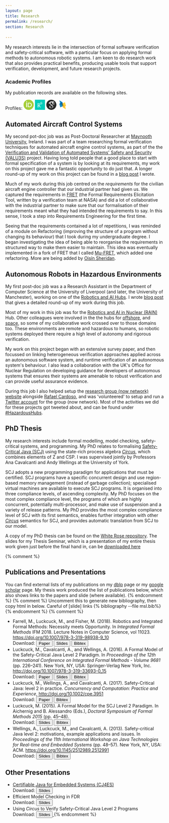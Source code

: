 ```yaml
---
layout: page
title: Research
permalink: /research/
section: Research

---
```


My research interests lie in the intersection of formal software verification and safety-critical software, with a particular focus on applying formal methods to autonomous robotic systems. I am keen to do research work that also provides practical benefits, producing usable tools that support verification, development, and future research projects.

### Academic Profiles

My publication records are available on the following sites.

Profiles:  <a href="https://orcid.org/{{ site.orcid_username }}"><img alt="ORCID logo" src="/files/logos/orcid_32x32.png" width="32" height="32"/></a>
  <a href="https://www.researchgate.net/profile/{{ site.researchgate_username }}"><img alt="researchgate logo" src="/files/logos/RG_square_green.png" width="32" height="32" /></a>
 <a href="https://scholar.google.co.uk/citations?user={{site.scholar_username}}"><img alt="google scholar Logo" src="/files/logos/gscholar32x32.png" width="32" height="32" /></a>
 <a href="http://dblp.uni-trier.de/pers/hd/l/{{site.dblp_username}}"><img alt="DBLP Logo" src="/files/logos/dblp2.png" width="32" height="32" /></a>


## Automated Aircraft Control Systems

My second pot-doc job was as Post-Doctoral Researcher at [Maynooth University](https://www.maynoothuniversity.ie/computer-science), Ireland. I was part of a team researching formal verification techniques for automated aircraft engine control systems, as part of the the [Verification and Validation of Automated Systems' Safety and Security (VALU3S)](https://valu3s.eu/) project. Having long told people that a good place to start with formal specification of a system is by looking at its requirements, my work on this project gave me a fantastic opportunity to do just that. A longer round-up of my work on this project can be found in a [blog post](/valu3s-roundup) I wrote.

Much of my work during this job centred on the _requirements_ for the civilian aircraft engine controller that our industrial partner had given us. We captured the requirements in [FRET](https://github.com/NASA-SW-VnV/fret) (the Formal Requirements Elicitation Tool, written by a verification team at NASA) and did a lot of collaborative with the industrial partner to make sure that our formalisation of their requirements meant what they had intended the requirements to say. In this sense, I took a step into Requirements Engineering for the first time.

Seeing that the requirements contained a lot of repetitions, I was reminded of a module on Refactoring (improving the structure of a program without changing its behaviour) that I took during my undergraduate degree. I began investigating the idea of being able to reorganise the requirements in structured way to make them easier to maintain. This idea was eventually implemented in a fork of FRET that I called [Mu-FRET](https://github.com/valu3s-mu/mu-fret), which added one refactoring. More are being added by [Oisín Sheridan](https://orcid.org/0000-0002-8613-2500).

## Autonomous Robots in Hazardous Environments

My first post-doc job was a a Research Assistant in the Department of Computer Science at the University of Liverpool (and later, the University of Manchester), working on one of the [Robotics and AI Hubs](https://www.epsrc.ac.uk/funding/calls/raihubs/). I wrote [blog post](/hubs-roundup) that gives a detailed round-up of my work during this job.

Most of my work in this job was for the [Robotics and AI in Nuclear (RAIN)](http://rainhub.org.uk/) Hub. Other colleagues were involved in the the hubs for [offshore](https://orcahub.org/), and [space](http://cgi.csc.liv.ac.uk/~michael/FAIR-SPACE-Hub/), so some of my collaborative work crossed over to those domains too. These environments are remote and hazardous to humans, so robotic systems deployed there require a high level of autonomy and rigorous verification.

My work on this project began with an extensive survey paper, and then focussed on linking heterogeneous verification approaches applied across an autonomous software system, and runtime verification of an autonomous system's behaviour. I also lead a collaboration with the UK's Office for Nuclear Regulation on developing guidance for developers of autonomous systems that ensures their systems are amenable to robust verification and can provide useful assurance evidence.

During this job I also helped setup the [research group (now network) website](https://autonomy-and-verification.github.io/) alongside [Rafael Cardoso](https://orcid.org/0000-0001-6666-6954), and was 'volunteered' to setup and run a <a href="https://twitter.com/AandVNetwork"><i class="fab fa-twitter"></i>Twitter account</a> for the group (now network). Most of the activities we did for these projects got tweeted about, and can be found under <a href="https://twitter.com/search?f=tweets&amp;q=HazardousHubs"> <i class="fab fa-twitter"></i> #HazardousHubs</a>.


## PhD Thesis

My research interests include formal modelling, model checking, safety-critical systems, and programming. My PhD relates to formalising [Safety-Critical Java (SCJ)](https://www.jcp.org/en/jsr/detail?id=302) using the state-rich process algebra [_Circus_](https://www.cs.york.ac.uk/circus/), which combines elements of Z and CSP. I was supervised jointly by Professors Ana Cavalcanti and Andy Wellings at the University of York.

SCJ adopts a new programming paradigm for applications that must be certified. SCJ programs have a specific concurrent design and use region-based memory management (instead of garbage collection); specialised virtual machines are available to execute SCJ programs. It is organised into three compliance levels, of ascending complexity. My PhD focuses on the most complex compliance level, the programs of which are highly concurrent, potentially multi-processor, and make use of suspension and a variety of release patterns. My PhD provides the most complex compliance level of SCJ with its first semantics, enables further integration with other [_Circus_](https://www.cs.york.ac.uk/circus/) semantics for SCJ, and provides automatic translation from SCJ to our model.

A copy of my PhD thesis can be found on the [White Rose repository](http://etheses.whiterose.ac.uk/17743/). The slides for my Thesis Seminar, which is a presentation of my entire thesis work given just before the final hand in, can be <a href="/files/presentations/MLuckcuck_thesisSeminar.pdf" download >downloaded here</a>

{% comment %}

## Publications and Presentations

You can find external lists of my publications on my [dblp](http://dblp.uni-trier.de/pers/hd/l/{{site.dblp_username}}) page or my [google scholar](https://scholar.google.co.uk/citations?user={{site.scholar_username}}) page. My thesis work produced the list of publications below, which also shows links to the papers and slide (where available).
{% endcomment %}
{% comment %}
Uncomment this to generate new bibliography, then copy html in below. Careful of [slide] links
{% bibliography --file msl.bib%}
{% endcomment %}
{% comment %}
<ul class="bibliography">
<li><span id="Farrell2018">Farrell, M., Luckcuck, M., and Fisher, M. (2018). Robotics and Integrated Formal Methods: Necessity meets Opportunity. In <i>Integrated Formal Methods</i>  IFM 2018. Lecture Notes in Computer Science, vol 11023. <a href="https://doi.org/10.1007/978-3-319-98938-9_10"> https://doi.org/10.1007/978-3-319-98938-9_10 </a> <br>
Download: <a href="https://arxiv.org/pdf/1805.11996" download ><button type="button" > Paper </button></a> <a href="/files/presentations/RAS-iFM.pdf" download ><button type="button" > Slides </button></a> <a href="/files/bib/Farrell2018.bib" download ><button type="button" > Bibtex </button></a>
</span></li>

<li><span id="Luckcuck2016">Luckcuck, M., Cavalcanti, A., and Wellings, A. (2016). A Formal Model of the Safety-Critical Java Level 2 Paradigm. In <i>Proceedings of the 12th International Conference on Integrated Formal Methods - Volume 9681</i> (pp. 226–241). New York, NY, USA: Springer-Verlag New York, Inc. <a href="https://doi.org/10.1007/978-3-319-33693-0_15">http://doi.org/10.1007/978-3-319-33693-0_15</a>  <br>
Download: <a href="https://arxiv.org/pdf/1805.10711" download ><button type="button" > Paper </button></a> <a href="/files/presentations/ifm2016_formalModelForTheScjL2Paradigm.pdf" download ><button type="button" > Slides </button></a> <a href="/files/bib/Luckcuck2016_ifm.bib" download ><button type="button" > Bibtex </button></a></span></li>

<li><span id="Luckcuck2017">Luckcuck, M., Wellings, A., and Cavalcanti, A. (2017). Safety-Critical Java: level 2 in practice. <i>Concurrency and Computation: Practice and Experience</i>, <a href="https://doi.org/10.1002/cpe.3951">http://doi.org/10.1002/cpe.3951</a> <br>
Download: <a href="https://arxiv.org/pdf/1805.10710" download ><button type="button" > Paper </button></a> <a href="/files/bib/Luckcuck2016_CPE.bib" download ><button type="button" > Bibtex </button></a> </span></li>

<li><span id="Luckcuck2015">Luckcuck, M. (2015). A Formal Model for the SCJ Level 2 Paradigm. In Aichernig and B. Alessandro (Eds.), <i>Doctoral Symposium of Formal Methods 2015</i> (pp. 45–48).<br>
Download: <a href="/files/presentations/dsfm2015_formalModelForSCJL2.pdf" download ><button type="button" > Slides </button></a>
<a href="/files/bib/Luckcuck2015.bib" download > <button type="button" > Bibtex </button></a></span></li>

<li><span id="Wellings2013">Wellings, A., Luckcuck, M., and Cavalcanti, A. (2013). Safety-critical Java level 2: motivations, example applications and issues. In <i>Proceedings of the 11th International Workshop on Java Technologies for Real-time and Embedded Systems</i> (pp. 48–57). New York, NY, USA: ACM. <a href="https://doi.org/10.1145/2512989.2512991">https://doi.org/10.1145/2512989.2512991</a> <br>
Download: <a href="/files/presentations/jtres2013_usesofscjlevel2.pdf" download > <button type="button" >Slides</button></a> <a href="/files/bib/Wellings2013.bib" download ><button type="button" >Bibtex</button> </a> </span></li>

</ul>



## Other Presentations

+ [Certifiable Java for Embedded Systems (CJ4ES)](http://cj4es.imm.dtu.dk/) <br>
Download: <a href="/files/presentations/CJ4ES_modellingSscjL2InCircus.pdf" download > <button type="button" > Slides </button> </a>
+ Efficient Model Checking in FDR <br>
Download: <a href="/files/presentations/efficientModelChecking.pdf" download > <button type="button" > Slides </button> </a>
+ Using _Circus_ to Verify Safety-Critical Java Level 2 Programs <br>
Download: <a href="/files/presentations/verificationGroup.pdf" download > <button type="button" > Slides </button> </a>
{% endcomment %}